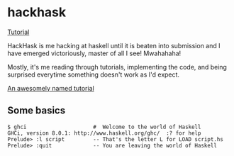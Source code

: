 # hackhask

[Tutorial](http://learnyouahaskell.com/chapters)

HackHask is me hacking at haskell until it is beaten into submission and I have 
emerged victoriously, master of all I see! Mwahahaha!

Mostly, it's me reading through tutorials, implementing the code, and being 
surprised everytime something doesn't work as I'd expect.

[An awesomely named tutorial](http://learnyouahaskell.com/chapters)

## Some basics

```
$ ghci                     #  Welcome to the world of Haskell
GHCi, version 8.0.1: http://www.haskell.org/ghc/  :? for help
Prelude> :l script         -- That's the letter L for LOAD script.hs
Prelude> :quit             -- You are leaving the world of Haskell
```